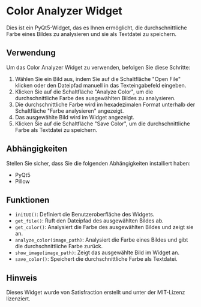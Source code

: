 # Color Analyzer Widget

Dies ist ein PyQt5-Widget, das es Ihnen ermöglicht, die durchschnittliche Farbe eines Bildes zu analysieren und sie als Textdatei zu speichern.

## Verwendung

Um das Color Analyzer Widget zu verwenden, befolgen Sie diese Schritte:

1. Wählen Sie ein Bild aus, indem Sie auf die Schaltfläche "Open File" klicken oder den Dateipfad manuell in das Texteingabefeld eingeben.
2. Klicken Sie auf die Schaltfläche "Analyze Color", um die durchschnittliche Farbe des ausgewählten Bildes zu analysieren.
3. Die durchschnittliche Farbe wird im hexadezimalen Format unterhalb der Schaltfläche "Farbe analysieren" angezeigt.
4. Das ausgewählte Bild wird im Widget angezeigt.
5. Klicken Sie auf die Schaltfläche "Save Color", um die durchschnittliche Farbe als Textdatei zu speichern.

## Abhängigkeiten

Stellen Sie sicher, dass Sie die folgenden Abhängigkeiten installiert haben:

- PyQt5
- Pillow

## Funktionen

- `initUI()`: Definiert die Benutzeroberfläche des Widgets.
- `get_file()`: Ruft den Dateipfad des ausgewählten Bildes ab.
- `get_color()`: Analysiert die Farbe des ausgewählten Bildes und zeigt sie an.
- `analyze_color(image_path)`: Analysiert die Farbe eines Bildes und gibt die durchschnittliche Farbe zurück.
- `show_image(image_path)`: Zeigt das ausgewählte Bild im Widget an.
- `save_color()`: Speichert die durchschnittliche Farbe als Textdatei.

## Hinweis

Dieses Widget wurde von Satisfraction erstellt und unter der MIT-Lizenz lizenziert.